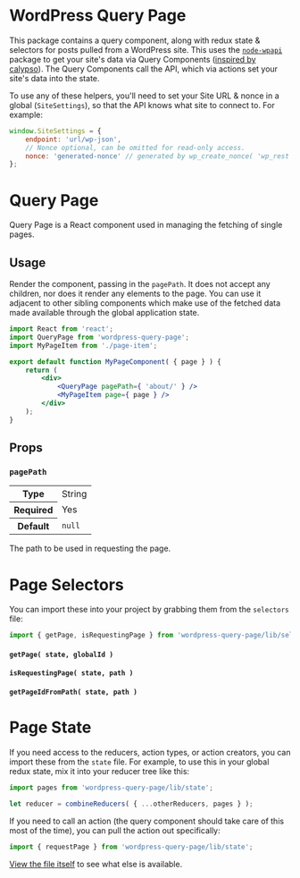 WordPress Query Page
====================

This package contains a query component, along with redux state & selectors for posts pulled from a WordPress site. This uses the [`node-wpapi`](https://github.com/WP-API/node-wpapi) package to get your site's data via Query Components ([inspired by calypso](https://github.com/Automattic/wp-calypso/blob/master/docs/our-approach-to-data.md#query-components)). The Query Components call the API, which via actions set your site's data into the state.

To use any of these helpers, you'll need to set your Site URL & nonce in a global (`SiteSettings`), so that the API knows what site to connect to. For example:

```js
window.SiteSettings = {
	endpoint: 'url/wp-json',
	// Nonce optional, can be omitted for read-only access.
	nonce: 'generated-nonce' // generated by wp_create_nonce( 'wp_rest' )
};
```

Query Page
===========

Query Page is a React component used in managing the fetching of single pages.

## Usage

Render the component, passing in the `pagePath`. It does not accept any children, nor does it render any elements to the page. You can use it adjacent to other sibling components which make use of the fetched data made available through the global application state.

```jsx
import React from 'react';
import QueryPage from 'wordpress-query-page';
import MyPageItem from './page-item';

export default function MyPageComponent( { page } ) {
	return (
		<div>
			<QueryPage pagePath={ 'about/' } />
			<MyPageItem page={ page } />
		</div>
	);
}
```

## Props

### `pagePath`

<table>
	<tr><th>Type</th><td>String</td></tr>
	<tr><th>Required</th><td>Yes</td></tr>
	<tr><th>Default</th><td><code>null</code></td></tr>
</table>

The path to be used in requesting the page.

Page Selectors
==============

You can import these into your project by grabbing them from the `selectors` file:

```jsx
import { getPage, isRequestingPage } from 'wordpress-query-page/lib/selectors';
```

#### `getPage( state, globalId )`

#### `isRequestingPage( state, path )`

#### `getPageIdFromPath( state, path )`

Page State
==========

If you need access to the reducers, action types, or action creators, you can import these from the `state` file. For example, to use this in your global redux state, mix it into your reducer tree like this:

```jsx
import pages from 'wordpress-query-page/lib/state';

let reducer = combineReducers( { ...otherReducers, pages } );
```

If you need to call an action (the query component should take care of this most of the time), you can pull the action out specifically:

```jsx
import { requestPage } from 'wordpress-query-page/lib/state';
```

[View the file itself](src/state.js) to see what else is available.
